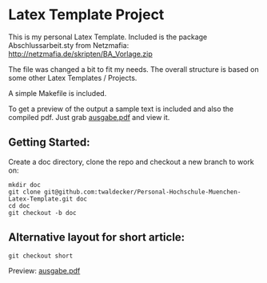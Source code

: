 # Latex Template Project #

This is my personal Latex Template.
Included is the package Abschlussarbeit.sty from Netzmafia:
http://netzmafia.de/skripten/BA_Vorlage.zip

The file was changed a bit to fit my needs.
The overall structure is based on some other Latex Templates / Projects.

A simple Makefile is included.

To get a preview of the output a sample text is included and also the compiled pdf.
Just grab [ausgabe.pdf](https://github.com/twaldecker/Personal-Hochschule-Muenchen-Latex-Template/blob/master/ausgabe.pdf?raw=true) and view it.

## Getting Started:
Create a doc directory, clone the repo and checkout a new branch to work on:

    mkdir doc
    git clone git@github.com:twaldecker/Personal-Hochschule-Muenchen-Latex-Template.git doc
    cd doc
    git checkout -b doc
    
## Alternative layout for short article:

    git checkout short

Preview: [ausgabe.pdf](https://github.com/twaldecker/Personal-Hochschule-Muenchen-Latex-Template/blob/short/ausgabe.pdf?raw=true)
